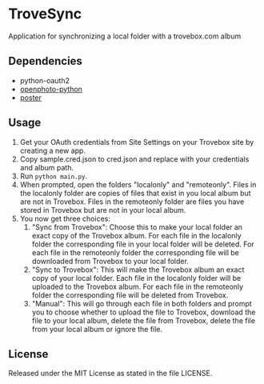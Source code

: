 TroveSync
=========

Application for synchronizing a local folder with a trovebox.com album

Dependencies
------------

* python-oauth2
* [openphoto-python](https://github.com/photo/openphoto-python)
* [poster](http://atlee.ca/software/poster/)

Usage
-----

1. Get your OAuth credentials from Site Settings 
on your Trovebox site 
by creating a new app.
2. Copy sample.cred.json to cred.json
and replace with your credentials
and album path.
3. Run `python main.py`.
4. When prompted,
open the folders "localonly" and "remoteonly".
Files in the localonly folder
are copies of files that exist in you local album
but are not in Trovebox.
Files in the remoteonly folder
are files you have stored in Trovebox
but are not in your local album.
5. You now get three choices:
   1. "Sync from Trovebox":
   Choose this to make your local folder
   an exact copy of the Trovebox album.
   For each file in the localonly folder
   the corresponding file in your local folder will be deleted.
   For each file in the remoteonly folder
   the corresponding file will be downloaded from Trovebox
   to your local folder.
   2. "Sync to Trovebox":
   This will make the Trovebox album
   an exact copy of your local folder.
   Each file in the localonly folder
   will be uploaded to the Trovebox album.
   For each file in the remoteonly folder
   the corresponding file will be deleted from Trovebox.
   3. "Manual":
   This will go through each file in both folders
   and prompt you to choose whether to
   upload the file to Trovebox,
   download the file to your local album,
   delete the file from Trovebox,
   delete the file from your local album
   or ignore the file.

License
-------
Released under the MIT License as stated in the file LICENSE.

